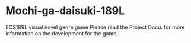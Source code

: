 # Mochi-ga-daisuki-189L
ECS189L visual novel genre game
Please read the Project Docu. for more information on the development for the game. 
